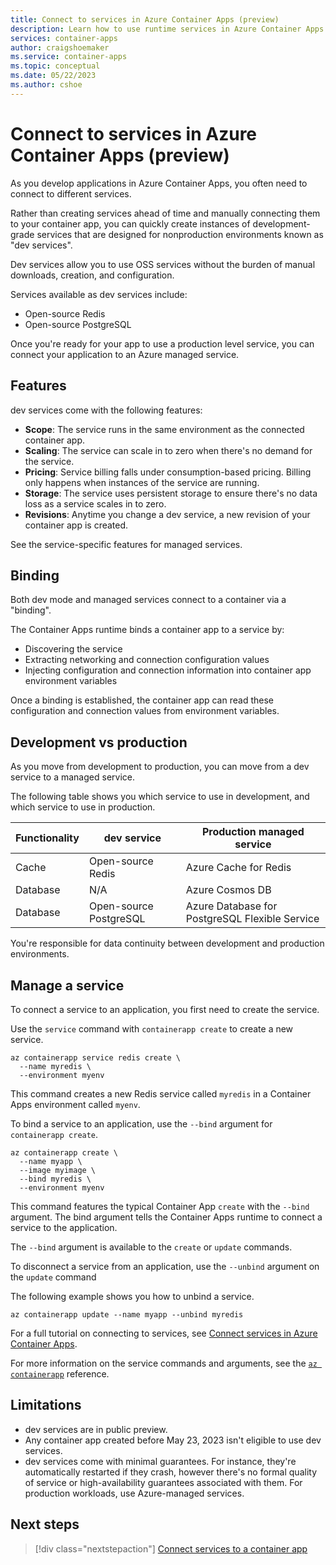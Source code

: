 ```yaml
---
title: Connect to services in Azure Container Apps (preview)
description: Learn how to use runtime services in Azure Container Apps.
services: container-apps
author: craigshoemaker
ms.service: container-apps
ms.topic: conceptual
ms.date: 05/22/2023
ms.author: cshoe
---
```


# Connect to services in Azure Container Apps (preview)

As you develop applications in Azure Container Apps, you often need to connect to different services.

Rather than creating services ahead of time and manually connecting them to your container app, you can quickly create instances of development-grade services that are designed for nonproduction environments known as "dev services".

Dev services allow you to use OSS services without the burden of manual downloads, creation, and configuration.

Services available as dev services include:

- Open-source Redis
- Open-source PostgreSQL

Once you're ready for your app to use a production level service, you can connect your application to an Azure managed service.

## Features

dev services come with the following features:

- **Scope**: The service runs in the same environment as the connected container app.
- **Scaling**: The service can scale in to zero when there's no demand for the service.
- **Pricing**: Service billing falls under consumption-based pricing. Billing only happens when instances of the service are running.
- **Storage**: The service uses persistent storage to ensure there's no data loss as a service scales in to zero.
- **Revisions**: Anytime you change a dev service, a new revision of your container app is created.

See the service-specific features for managed services.

## Binding

Both dev mode and managed services connect to a container via a "binding".

The Container Apps runtime binds a container app to a service by:

- Discovering the service
- Extracting networking and connection configuration values
- Injecting configuration and connection information into container app environment variables

Once a binding is established, the container app can read these configuration and connection values from environment variables.

## Development vs production

As you move from development to production, you can move from a dev service to a managed service.

The following table shows you which service to use in development, and which service to use in production.

| Functionality | dev service | Production managed service |
|---|---|---|
| Cache | Open-source Redis | Azure Cache for Redis |
| Database | N/A | Azure Cosmos DB |
| Database | Open-source PostgreSQL | Azure Database for PostgreSQL Flexible Service |

You're responsible for data continuity between development and production environments.

## Manage a service

To connect a service to an application, you first need to create the service.

Use the `service` command with `containerapp create` to create a new service.

``` CLI
az containerapp service redis create \
  --name myredis \
  --environment myenv
```

This command creates a new Redis service called `myredis` in a Container Apps environment called `myenv`.

To bind a service to an application, use the `--bind` argument for `containerapp create`.

``` CLI
az containerapp create \
  --name myapp \
  --image myimage \
  --bind myredis \
  --environment myenv
```

This command features the typical Container App `create` with the `--bind` argument. The bind argument tells the Container Apps runtime to connect a service to the application.

The `--bind` argument is available to the `create` or `update` commands.

To disconnect a service from an application, use the `--unbind` argument on the
`update` command

The following example shows you how to unbind a service.

``` CLI
az containerapp update --name myapp --unbind myredis
```

For a full tutorial on connecting to services, see [Connect services in Azure Container Apps](connect-services.md).

For more information on the service commands and arguments, see the
[`az containerapp`](/cli/azure/containerapp?view=azure-cli-latest&preserve-view=true) reference.

## Limitations

- dev services are in public preview.
- Any container app created before May 23, 2023 isn't eligible to use dev services.
- dev services come with minimal guarantees. For instance, they're automatically restarted if they crash, however there's no formal quality of service or high-availability guarantees associated with them. For production workloads, use Azure-managed services.

## Next steps

> [!div class="nextstepaction"]
> [Connect services to a container app](connect-services.md)
